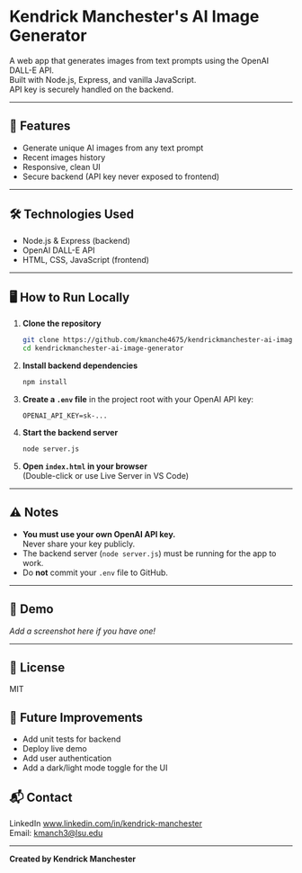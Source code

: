 # Kendrick Manchester's AI Image Generator

A web app that generates images from text prompts using the OpenAI DALL-E API.  
Built with Node.js, Express, and vanilla JavaScript.  
API key is securely handled on the backend.

---

## 🚀 Features

- Generate unique AI images from any text prompt
- Recent images history
- Responsive, clean UI
- Secure backend (API key never exposed to frontend)

---

## 🛠️ Technologies Used

- Node.js & Express (backend)
- OpenAI DALL-E API
- HTML, CSS, JavaScript (frontend)

---

## 🖥️ How to Run Locally

1. **Clone the repository**
   ```sh
   git clone https://github.com/kmanche4675/kendrickmanchester-ai-image-generator.git
   cd kendrickmanchester-ai-image-generator
   ```

2. **Install backend dependencies**
   ```sh
   npm install
   ```

3. **Create a `.env` file** in the project root with your OpenAI API key:
   ```
   OPENAI_API_KEY=sk-...
   ```

4. **Start the backend server**
   ```sh
   node server.js
   ```

5. **Open `index.html` in your browser**  
   (Double-click or use Live Server in VS Code)

---

## ⚠️ Notes

- **You must use your own OpenAI API key.**  
  Never share your key publicly.
- The backend server (`node server.js`) must be running for the app to work.
- Do **not** commit your `.env` file to GitHub.

---

## 📸 Demo

_Add a screenshot here if you have one!_

---

## 📄 License

MIT

## 🌱 Future Improvements

- Add unit tests for backend
- Deploy live demo
- Add user authentication
- Add a dark/light mode toggle for the UI

## 📬 Contact

LinkedIn www.linkedin.com/in/kendrick-manchester  
Email: kmanch3@lsu.edu

---

**Created by Kendrick Manchester**
